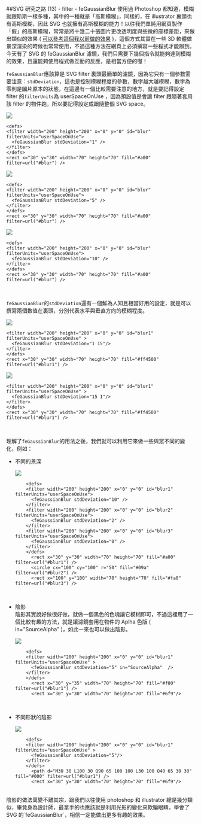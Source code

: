 ##SVG 研究之路 (13) - filter - feGaussianBlur
使用過 Photoshop 都知道，模糊就跟斯斯一樣多種，其中的一種就是「高斯模糊」，同樣的，在 illustrator 裏頭也有高斯模糊，因此 SVG 也就擁有高斯模糊的能力！以往我們單純用網頁製作「假」的高斯模糊，常常是將十幾二十張圖片更改透明度與些微的座標差距，來做出類似的效果 ( [可以參考這個我以前做的效果](https://dl.dropboxusercontent.com/u/59597657/oxxo_code/Jquery_20120712_imageBlurMask.html) )，這個方式其實在一些 3D 軟體做景深渲染的時候也常常使用，不過這種方法在網頁上必須撰寫一些程式才能辦到。今天有了 SVG 的 feGaussianBlur 濾鏡，我們只需要下幾個指令就能夠達到模糊的效果，且還能夠使用程式做互動的反應，是相當方便的喔！

`feGaussianBlur`應該算是 SVG filter 裏頭最簡單的濾鏡，因為它只有一個參數需要注意：`stdDeviation`，這也是控制模糊程度的參數，數字越大越模糊，數字為零則是圖片原本的狀態，在這邊有一個比較需要注意的地方，就是要記得設定 filter 的`filterUnits`為 userSpaceOnUse ，因為預設值是會讓 filter 跟隨著套用該 filter 的物件跑，所以要記得設定成跟隨整個 SVG space。

![](https://lh6.googleusercontent.com/-8QIrh7zQ2o8/U6rbvx6UspI/AAAAAAAA47U/L5CsnP-kyZY/s000/20140625_1_03.png)

	<defs>
	<filter width="200" height="200" x="0" y="0" id="blur" filterUnits="userSpaceOnUse">
	  <feGaussianBlur stdDeviation="1" />
	</filter>
	</defs>
	<rect x="30" y="30" width="70" height="70" fill="#a00" filter=url("#blur") />

![](https://lh5.googleusercontent.com/-ggvIy9nBGeI/U6rbv6M_MAI/AAAAAAAA47c/idZdbe-T9a0/s000/20140625_1_02.png)

	<defs>
	<filter width="200" height="200" x="0" y="0" id="blur" filterUnits="userSpaceOnUse">
	  <feGaussianBlur stdDeviation="5" />
	</filter>
	</defs>
	<rect x="30" y="30" width="70" height="70" fill="#a00" filter=url("#blur") />

![](https://lh4.googleusercontent.com/-jHr18Vz-qPU/U6rbv46yZwI/AAAAAAAA47g/CvbsocMxfx4/s000/20140625_1_04.png)

	<defs>
	<filter width="200" height="200" x="0" y="0" id="blur" filterUnits="userSpaceOnUse">
	  <feGaussianBlur stdDeviation="10" />
	</filter>
	</defs>
	<rect x="30" y="30" width="70" height="70" fill="#a00" filter=url("#blur") />
<br/>

`feGaussianBlur`的`stdDeviation`還有一個鮮為人知且相當好用的設定，就是可以撰寫兩個數值在裏頭，分別代表水平與垂直方向的模糊程度。

![](https://lh5.googleusercontent.com/-M67z83fLo1c/U6roE3dX_eI/AAAAAAAA48Y/VKDH_VR-ciA/s000/20140625_1_08.png)

	<filter width="200" height="200" x="0" y="0" id="blur1" filterUnits="userSpaceOnUse" >
	  <feGaussianBlur stdDeviation="1 15"/>
	</filter>
	</defs>
	<rect x="30" y="30" width="70" height="70" fill="#ff4500" filter=url("#blur1") />

![](https://lh4.googleusercontent.com/-CIFgWfDiQOY/U6roE3nOZLI/AAAAAAAA48U/Tkk7nuE-dfY/s000/20140625_1_09.png)

	<filter width="200" height="200" x="0" y="0" id="blur1" filterUnits="userSpaceOnUse" >
	  <feGaussianBlur stdDeviation="15 1"/>
	</filter>
	</defs>
	<rect x="30" y="30" width="70" height="70" fill="#ff4500" filter=url("#blur1") />
<br/>

理解了`feGaussianBlur`的用法之後，我們就可以利用它來做一些與眾不同的變化，例如：  

- 不同的景深

	![](https://lh6.googleusercontent.com/-i9PYgstzeOY/U6rd3scljlI/AAAAAAAA47s/McZ8Th9b8Hg/s000/20140625_1_05.png)

		  <defs>
		  <filter width="200" height="200" x="0" y="0" id="blur1" filterUnits="userSpaceOnUse">
		    <feGaussianBlur stdDeviation="10" />
		  </filter>
		  <filter width="200" height="200" x="0" y="0" id="blur2" filterUnits="userSpaceOnUse">
		    <feGaussianBlur stdDeviation="2" />
		  </filter>
		  <filter width="200" height="200" x="0" y="0" id="blur3" filterUnits="userSpaceOnUse">
		    <feGaussianBlur stdDeviation="0" />
		  </filter>
		  </defs>
		    <rect x="30" y="30" width="70" height="70" fill="#a00" filter=url("#blur1") />
		    <circle cx="100" cy="100" r="50" fill="#09a" filter=url("#blur2") />
		    <rect x="100" y="100" width="70" height="70" fill="#fa0" filter=url("#blur3") />
<br/>

- 陰影  
	陰影其實說好做很好做，就做一個黑色的色塊讓它模糊即可，不過這裡用了一個比較有趣的方法，就是讓濾鏡套用在物件的 Aplha 色版 ( in="SourceAlpha" )，如此一來也可以做出陰影。

	![](https://lh5.googleusercontent.com/--8Z6SsSLKKg/U6re4sDIQ4I/AAAAAAAA470/JCUGaEr_rC0/s000/20140625_1_06.png)

		  <defs>
		  <filter width="200" height="200" x="0" y="0" id="blur1" filterUnits="userSpaceOnUse" >
		    <feGaussianBlur stdDeviation="5" in="SourceAlpha"  />
		  </filter>
		  </defs>
		    <rect x="30" y="35" width="70" height="70" fill="#f00" filter=url("#blur1") />
		    <rect x="30" y="30" width="70" height="70" fill="#6f9"/>
<br/>

- 不同形狀的陰影
	
	![](https://lh4.googleusercontent.com/-mhTRqjePiPg/U6rhHuLnucI/AAAAAAAA48A/7dOImQtmX38/s000/20140625_1_07.png)

		  <defs>
		  <filter width="200" height="200" x="0" y="0" id="blur1" filterUnits="userSpaceOnUse" >
		    <feGaussianBlur stdDeviation="5"/>
		  </filter>
		  </defs>
		    <path d="M30 30 L100 30 Q90 65 100 100 L30 100 Q40 65 30 30" fill="#000" filter=url("#blur1") />
		    <rect x="30" y="30" width="70" height="70" fill="#6f9"/>
<br/>
陰影的做法萬變不離其宗，跟我們以往使用 photoshop 和 illustrator 總是幾分類似，畢竟身為設計師，最拿手的也應該就是利用光影的變化來欺騙眼睛，學會了 SVG 的`feGaussianBlur`，相信一定能做出更多有趣的效果。



